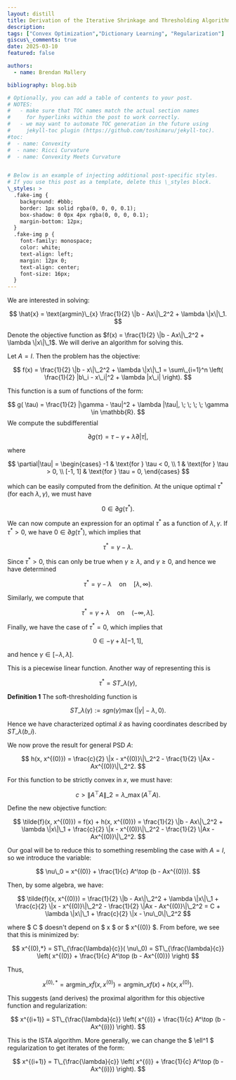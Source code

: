 ```yaml
---
layout: distill
title: Derivation of the Iterative Shrinkage and Thresholding Algorithm (ISTA)
description:
tags: ["Convex Optimization","Dictionary Learning", "Regularization"]
giscus\_comments: true
date: 2025-03-10
featured: false

authors:
  - name: Brendan Mallery

bibliography: blog.bib

# Optionally, you can add a table of contents to your post.
# NOTES:
#   - make sure that TOC names match the actual section names
#     for hyperlinks within the post to work correctly.
#   - we may want to automate TOC generation in the future using
#     jekyll-toc plugin (https://github.com/toshimaru/jekyll-toc).
#toc:
#  - name: Convexity
#  - name: Ricci Curvature
#  - name: Convexity Meets Curvature


# Below is an example of injecting additional post-specific styles.
# If you use this post as a template, delete this \_styles block.
\_styles: >
  .fake-img {
    background: #bbb;
    border: 1px solid rgba(0, 0, 0, 0.1);
    box-shadow: 0 0px 4px rgba(0, 0, 0, 0.1);
    margin-bottom: 12px;
  }
  .fake-img p {
    font-family: monospace;
    color: white;
    text-align: left;
    margin: 12px 0;
    text-align: center;
    font-size: 16px;
  }
---
```


We are interested in solving:

$$
\hat{x} = \text{argmin}\_{x} \frac{1}{2} \|b - Ax\|\_2^2 + \lambda \|x\|\_1.
$$

Denote the objective function as $f(x) = \frac{1}{2} \|b - Ax\|\_2^2 + \lambda \|x\|\_1$. We will derive an algorithm for solving this.

Let $A = I$. Then the problem has the objective:

$$
f(x) = \frac{1}{2} \|b - x\|\_2^2 + \lambda \|x\|\_1 = \sum\_{i=1}^n \left( \frac{1}{2} |b\_i - x\_i|^2 + \lambda |x\_i| \right).
$$

This function is a sum of functions of the form:

$$
g( \tau) = \frac{1}{2} |\gamma - \tau|^2 + \lambda |\tau|, \; \; \; \; \gamma \in \mathbb{R}.
$$
We compute the subdifferential

$$ 
\partial g( \tau) = \tau - \gamma + \lambda \partial|\tau|, 
$$

where

$$
\partial|\tau| = 
\begin{cases} 
-1 & \text{for } \tau < 0, \\
1 & \text{for } \tau > 0, \\
[-1, 1] & \text{for } \tau = 0,
\end{cases}
$$

which can be easily computed from the definition. At the unique optimal $\tau^*$ (for each $\lambda, \gamma$), we must have 

$$ 
0 \in \partial g( \tau^*). 
$$

We can now compute an expression for an optimal $\tau^*$ as a function of $\lambda, \gamma$. If $\tau^* > 0$, we have $0 \in \partial g( \tau^*)$, which implies that

$$ 
\tau^* = \gamma - \lambda.
$$

Since $\tau^*>0$, this can only be true when $\gamma \geq \lambda$, and $\gamma \geq 0$, and hence we have determined

$$ 
\tau^* = \gamma - \lambda \quad \text{on} \quad [\lambda, \infty).
$$

Similarly, we compute that

$$ 
\tau^* = \gamma + \lambda \quad \text{on} \quad (-\infty, \lambda].
$$

Finally, we have the case of $\tau^* = 0$, which implies that

$$ 
0 \in -\gamma + \lambda [-1, 1],
$$

and hence $\gamma \in [-\lambda, \lambda]$.

This is a piecewise linear function. Another way of representing this is

$$ 
\tau^* = ST\_\lambda( \gamma),
$$


**Definition 1** The soft-thresholding function is 

$$ST\_\lambda( \gamma):=sgn( \gamma)\max(|\gamma|-\lambda,0).$$

Hence we have characterized optimal $\hat{x}$ as having coordinates described by $ST\_\lambda(b\_i)$. 

We now prove the result for general PSD $A$: 

$$
h(x, x^{(0)}) = \frac{c}{2} \|x - x^{(0)}\|\_2^2 - \frac{1}{2} \|Ax - Ax^{(0)}\|\_2^2.
$$

For this function to be strictly convex in $x$, we must have:

$$
c > \|A^\top A\|\_2 = \lambda\_{\max}(A^\top A).
$$

Define the new objective function:

$$
\tilde{f}(x, x^{(0)}) = f(x) + h(x, x^{(0)}) = \frac{1}{2} \|b - Ax\|\_2^2 + \lambda \|x\|\_1 + \frac{c}{2} \|x - x^{(0)}\|\_2^2 - \frac{1}{2} \|Ax - Ax^{(0)}\|\_2^2.
$$

Our goal will be to reduce this to something resembling the case with $A=I$, so we introduce the variable:

$$
\nu\_0 = x^{(0)} + \frac{1}{c} A^\top (b - Ax^{(0)}).
$$

Then, by some algebra, we have:

$$
\tilde{f}(x, x^{(0)}) = \frac{1}{2} \|b - Ax\|\_2^2 + \lambda \|x\|\_1 + \frac{c}{2} \|x - x^{(0)}\|\_2^2 - \frac{1}{2} \|Ax - Ax^{(0)}\|\_2^2 = C + \lambda \|x\|\_1 + \frac{c}{2} \|x - \nu\_0\|\_2^2
$$

where $ C $ doesn't depend on $ x $ or $ x^{(0)} $. From before, we see that this is minimized by:

$$
x^{(0),*} = ST\_{\frac{\lambda}{c}}( \nu\_0) = ST\_{\frac{\lambda}{c}} \left( x^{(0)} + \frac{1}{c} A^\top (b - Ax^{(0)}) \right)
$$

Thus,

$$
x^{(0),*} = \text{argmin}\_x \tilde{f}(x, x^{(0)}) = \text{argmin}\_x f(x) + h(x, x^{(0)}).
$$

This suggests (and derives) the proximal algorithm for this objective function and regularization:

$$
x^{(i+1)} = ST\_{\frac{\lambda}{c}} \left( x^{(i)} + \frac{1}{c} A^\top (b - Ax^{(i)}) \right).
$$

This is the ISTA algorithm. More generally, we can change the $ \ell^1 $ regularization to get iterates of the form:

$$
x^{(i+1)} = T\_{\frac{\lambda}{c}} \left( x^{(i)} + \frac{1}{c} A^\top (b - Ax^{(i)}) \right).
$$
